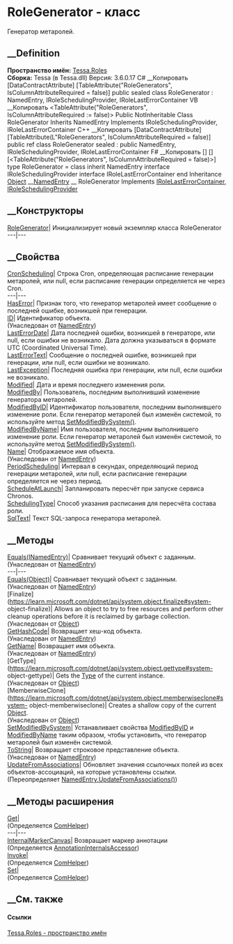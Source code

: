 # RoleGenerator - класс
Генератор метаролей.
## __Definition
 **Пространство имён:** [Tessa.Roles](N_Tessa_Roles.htm)  
 **Сборка:** Tessa (в Tessa.dll) Версия: 3.6.0.17
C# __Копировать
    [DataContractAttribute]
    [TableAttribute("RoleGenerators", IsColumnAttributeRequired = false)]
    public sealed class RoleGenerator : NamedEntry, 
    	IRoleSchedulingProvider, IRoleLastErrorContainer
VB __Копировать
    <DataContractAttribute>
    <TableAttribute("RoleGenerators", IsColumnAttributeRequired := false)>
    Public NotInheritable Class RoleGenerator
    	Inherits NamedEntry
    	Implements IRoleSchedulingProvider, IRoleLastErrorContainer
C++ __Копировать
    [DataContractAttribute]
    [TableAttribute(L"RoleGenerators", IsColumnAttributeRequired = false)]
    public ref class RoleGenerator sealed : public NamedEntry, 
    	IRoleSchedulingProvider, IRoleLastErrorContainer
F# __Копировать
     [<SealedAttribute>]
    [<DataContractAttribute>]
    [<TableAttribute("RoleGenerators", IsColumnAttributeRequired = false)>]
    type RoleGenerator = 
        class
            inherit NamedEntry
            interface IRoleSchedulingProvider
            interface IRoleLastErrorContainer
        end
Inheritance
    [Object](https://learn.microsoft.com/dotnet/api/system.object) __[NamedEntry](T_Tessa_Platform_NamedEntry.htm) __ RoleGenerator
Implements
    [IRoleLastErrorContainer](T_Tessa_Roles_IRoleLastErrorContainer.htm), [IRoleSchedulingProvider](T_Tessa_Roles_IRoleSchedulingProvider.htm)
##  __Конструкторы
[RoleGenerator](M_Tessa_Roles_RoleGenerator__ctor.htm)| Инициализирует новый
экземпляр класса RoleGenerator  
---|---  
##  __Свойства
[CronScheduling](P_Tessa_Roles_RoleGenerator_CronScheduling.htm)|  Строка
Cron, определяющая расписание генерации метаролей, или null, если расписание
генерации определяется не через Cron.  
---|---  
[HasError](P_Tessa_Roles_RoleGenerator_HasError.htm)|  Признак того, что
генератор метаролей имеет сообщение о последней ошибке, возникшей при
генерации.  
[ID](P_Tessa_Platform_NamedEntry_ID.htm)| Идентификатор объекта.  
(Унаследован от [NamedEntry](T_Tessa_Platform_NamedEntry.htm))  
[LastErrorDate](P_Tessa_Roles_RoleGenerator_LastErrorDate.htm)|
Дата последней ошибки, возникшей в генераторе, или null, если ошибки не
возникало.
Дата должна указываться в формате UTC (Coordinated Universal Time).  
[LastErrorText](P_Tessa_Roles_RoleGenerator_LastErrorText.htm)|  Сообщение о
последней ошибке, возникшей при генерации, или null, если ошибки не возникало.  
[LastException](P_Tessa_Roles_RoleGenerator_LastException.htm)|  Последняя
ошибка при генерации, или null, если ошибки не возникало.  
[Modified](P_Tessa_Roles_RoleGenerator_Modified.htm)|  Дата и время последнего
изменения роли.  
[ModifiedBy](P_Tessa_Roles_RoleGenerator_ModifiedBy.htm)|  Пользователь,
последним выполнивший изменение генератора метаролей.  
[ModifiedByID](P_Tessa_Roles_RoleGenerator_ModifiedByID.htm)|  Идентификатор
пользователя, последним выполнившего изменение роли. Если генератор метаролей
был изменён системой, то используйте метод
[SetModifiedBySystem()](M_Tessa_Roles_RoleGenerator_SetModifiedBySystem.htm).  
[ModifiedByName](P_Tessa_Roles_RoleGenerator_ModifiedByName.htm)|  Имя
пользователя, последним выполнившего изменение роли. Если генератор метаролей
был изменён системой, то используйте метод
[SetModifiedBySystem()](M_Tessa_Roles_RoleGenerator_SetModifiedBySystem.htm).  
[Name](P_Tessa_Platform_NamedEntry_Name.htm)| Отображаемое имя объекта.  
(Унаследован от [NamedEntry](T_Tessa_Platform_NamedEntry.htm))  
[PeriodScheduling](P_Tessa_Roles_RoleGenerator_PeriodScheduling.htm)|
Интервал в секундах, определяющий период генерации метаролей, или null, если
расписание генерации определяется не через период.  
[ScheduleAtLaunch](P_Tessa_Roles_RoleGenerator_ScheduleAtLaunch.htm)|
Запланировать пересчёт при запуске сервиса Chronos.  
[SchedulingType](P_Tessa_Roles_RoleGenerator_SchedulingType.htm)|  Способ
указания расписания для пересчёта состава роли.  
[SqlText](P_Tessa_Roles_RoleGenerator_SqlText.htm)|  Текст SQL-запроса
генератора метаролей.  
## __Методы
[Equals(INamedEntry)](M_Tessa_Platform_NamedEntry_Equals_1.htm)| Сравнивает
текущий объект с заданным.  
(Унаследован от [NamedEntry](T_Tessa_Platform_NamedEntry.htm))  
---|---  
[Equals(Object)](M_Tessa_Platform_NamedEntry_Equals.htm)| Сравнивает текущий
объект с заданным.  
(Унаследован от [NamedEntry](T_Tessa_Platform_NamedEntry.htm))  
[Finalize](https://learn.microsoft.com/dotnet/api/system.object.finalize#system-
object-finalize)| Allows an object to try to free resources and perform other
cleanup operations before it is reclaimed by garbage collection.  
(Унаследован от
[Object](https://learn.microsoft.com/dotnet/api/system.object))  
[GetHashCode](M_Tessa_Platform_NamedEntry_GetHashCode.htm)| Возвращает хеш-код
объекта.  
(Унаследован от [NamedEntry](T_Tessa_Platform_NamedEntry.htm))  
[GetName](M_Tessa_Platform_NamedEntry_GetName.htm)|  Возвращает имя объекта.  
(Унаследован от [NamedEntry](T_Tessa_Platform_NamedEntry.htm))  
[GetType](https://learn.microsoft.com/dotnet/api/system.object.gettype#system-
object-gettype)| Gets the
[Type](https://learn.microsoft.com/dotnet/api/system.type) of the current
instance.  
(Унаследован от
[Object](https://learn.microsoft.com/dotnet/api/system.object))  
[MemberwiseClone](https://learn.microsoft.com/dotnet/api/system.object.memberwiseclone#system-
object-memberwiseclone)| Creates a shallow copy of the current
[Object](https://learn.microsoft.com/dotnet/api/system.object).  
(Унаследован от
[Object](https://learn.microsoft.com/dotnet/api/system.object))  
[SetModifiedBySystem](M_Tessa_Roles_RoleGenerator_SetModifiedBySystem.htm)|
Устанавливает свойства
[ModifiedByID](P_Tessa_Roles_RoleGenerator_ModifiedByID.htm) и
[ModifiedByName](P_Tessa_Roles_RoleGenerator_ModifiedByName.htm) таким
образом, чтобы установить, что генератор метаролей был изменён системой.  
[ToString](M_Tessa_Platform_NamedEntry_ToString.htm)| Возвращает строковое
представление объекта.  
(Унаследован от [NamedEntry](T_Tessa_Platform_NamedEntry.htm))  
[UpdateFromAssociations](M_Tessa_Roles_RoleGenerator_UpdateFromAssociations.htm)|
Обновляет значения ссылочных полей из всех объектов-ассоциаций, на которые
установлены ссылки.  
(Переопределяет
[NamedEntry.UpdateFromAssociations()](M_Tessa_Platform_NamedEntry_UpdateFromAssociations.htm))  
##  __Методы расширения
[Get](M_Tessa_Extensions_Default_Client_EDS_ComHelper_Get.htm)|  
(Определяется
[ComHelper](T_Tessa_Extensions_Default_Client_EDS_ComHelper.htm))  
---|---  
[InternalMarkerCanvas](M_Tessa_UI_Views_Charting_Annotations_AnnotationInternalsAccessor_InternalMarkerCanvas.htm)|
Возвращает маркер аннотации  
(Определяется
[AnnotationInternalsAccessor](T_Tessa_UI_Views_Charting_Annotations_AnnotationInternalsAccessor.htm))  
[Invoke](M_Tessa_Extensions_Default_Client_EDS_ComHelper_Invoke.htm)|  
(Определяется
[ComHelper](T_Tessa_Extensions_Default_Client_EDS_ComHelper.htm))  
[Set](M_Tessa_Extensions_Default_Client_EDS_ComHelper_Set.htm)|  
(Определяется
[ComHelper](T_Tessa_Extensions_Default_Client_EDS_ComHelper.htm))  
##  __См. также
#### Ссылки
[Tessa.Roles - пространство имён](N_Tessa_Roles.htm)
